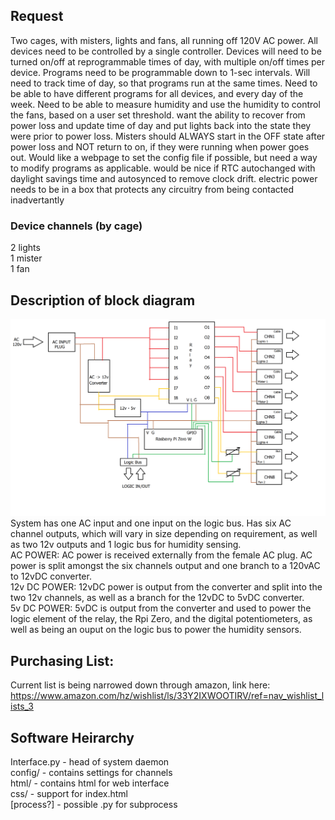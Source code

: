 ## Request
Two cages, with misters, lights and fans, all running off 120V AC power. All devices need to be controlled by a single controller. Devices will need to be turned on/off at reprogrammable times of day, with multiple on/off times per device. Programs need to be programmable down to 1-sec intervals. Will need to track time of day, so that programs run at the same times. Need to be able to have different programs for all devices, and every day of the week. Need to be able to measure humidity and use the humidity to control the fans, based on a user set threshold. want the ability to recover from power loss and update time of day and put lights back into the state they were prior to power loss. Misters should ALWAYS start in the OFF state after power loss and NOT return to on, if they were running when power goes out. Would like a webpage to set the config file if possible, but need a way to modify programs as applicable. would be nice if RTC autochanged with daylight savings time and autosynced to remove clock drift. electric power needs to be in a box that protects any circuitry from being contacted inadvertantly
### Device channels (by cage)
2 lights \
1 mister \
1 fan

## Description of block diagram
![Block Diagram](BlockDiagram.png)
System has one AC input and one input on the logic bus. Has six AC channel outputs, which will vary in size depending on requirement, as well as two 12v outputs and 1 logic bus for humidity sensing. \
AC POWER: AC power is received externally from the female AC plug. AC power is split amongst the six channels output and one branch to a 120vAC to 12vDC converter. \
12v DC POWER: 12vDC power is output from the converter and split into the two 12v channels, as well as a branch for the 12vDC to 5vDC converter. \
5v DC POWER: 5vDC is output from the converter and used to power the logic element of the relay, the Rpi Zero, and the digital potentiometers, as well as being an ouput on the logic bus to power the humidity sensors.

## Purchasing List:
Current list is being narrowed down through amazon, link here:\
https://www.amazon.com/hz/wishlist/ls/33Y2IXWOOTIRV/ref=nav_wishlist_lists_3

## Software Heirarchy
Interface.py - head of system daemon \
config/ - contains settings for channels \
html/ - contains html for web interface \
css/ - support for index.html \
[process?] - possible .py for subprocess
